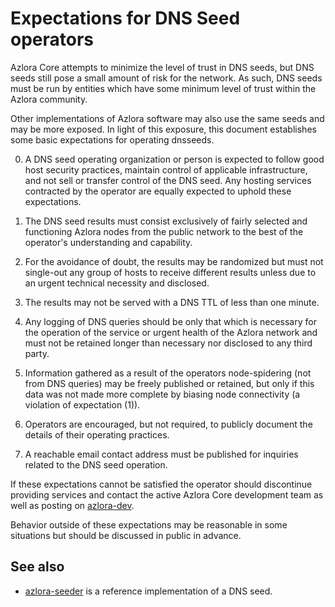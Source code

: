 Expectations for DNS Seed operators
====================================

Azlora Core attempts to minimize the level of trust in DNS seeds,
but DNS seeds still pose a small amount of risk for the network.
As such, DNS seeds must be run by entities which have some minimum
level of trust within the Azlora community.

Other implementations of Azlora software may also use the same
seeds and may be more exposed. In light of this exposure, this
document establishes some basic expectations for operating dnsseeds.

0. A DNS seed operating organization or person is expected to follow good
host security practices, maintain control of applicable infrastructure,
and not sell or transfer control of the DNS seed. Any hosting services
contracted by the operator are equally expected to uphold these expectations.

1. The DNS seed results must consist exclusively of fairly selected and
functioning Azlora nodes from the public network to the best of the
operator's understanding and capability.

2. For the avoidance of doubt, the results may be randomized but must not
single-out any group of hosts to receive different results unless due to an
urgent technical necessity and disclosed.

3. The results may not be served with a DNS TTL of less than one minute.

4. Any logging of DNS queries should be only that which is necessary
for the operation of the service or urgent health of the Azlora
network and must not be retained longer than necessary nor disclosed
to any third party.

5. Information gathered as a result of the operators node-spidering
(not from DNS queries) may be freely published or retained, but only
if this data was not made more complete by biasing node connectivity
(a violation of expectation (1)).

6. Operators are encouraged, but not required, to publicly document the
details of their operating practices.

7. A reachable email contact address must be published for inquiries
related to the DNS seed operation.

If these expectations cannot be satisfied the operator should
discontinue providing services and contact the active Azlora
Core development team as well as posting on
[azlora-dev](https://lists.linuxfoundation.org/mailman/listinfo/azlora-dev).

Behavior outside of these expectations may be reasonable in some
situations but should be discussed in public in advance.

See also
----------
- [azlora-seeder](https://github.com/sipa/azlora-seeder) is a reference implementation of a DNS seed.
